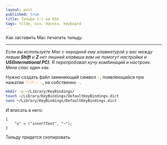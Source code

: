 ```yaml
---
layout: post
published: true
title: Тильда (~) на OSX
tags: tilde, osx, macosx, keyboard
---
```

Как заставить Mac печатать тильду.

------

*Если вы используете Mac с неродной ему клавиатурой у вас между левым **Shift** и **Z** нет лишней клавиши вам не помогут настройки и **US(International PC)**. Я перепробовал кучу комбинаций и настроек. Меня спас один хак.*

Нужно создать файл заменяющий символ <span style="color:#f4bf75">±</span>, появляющийся при нажатии <span style="color:#f4bf75">Shift + ~</span>, на собственно <span style="color:#f4bf75">~</span>.

```bash
mkdir -p ~/Library/KeyBindings/
touch ~/Library/KeyBindings/DefaultKeyBindings.dict
nano ~/Library/KeyBindings/DefaultKeyBindings.dict
```

И вписать в него:

```
{
    "±" = ("insertText", "~");
}
```

Тильду придется скопировать.